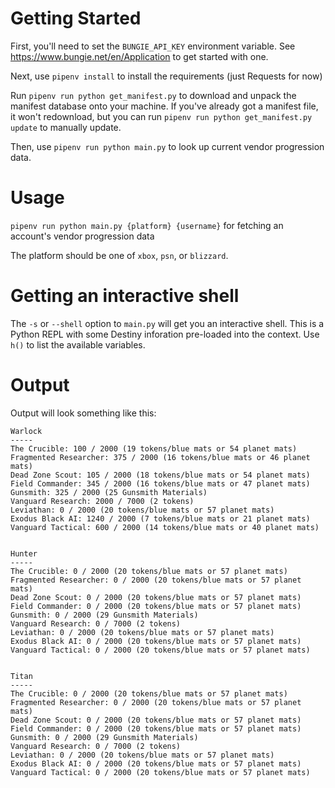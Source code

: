 # Getting Started

First, you'll need to set the `BUNGIE_API_KEY` environment variable.  See https://www.bungie.net/en/Application to get started with one.

Next, use `pipenv install` to install the requirements (just Requests for now)

Run `pipenv run python get_manifest.py` to download and unpack the manifest database onto your machine. If you've already got a manifest file, it won't redownload, but you can run `pipenv run python get_manifest.py update` to manually update.

Then, use `pipenv run python main.py` to look up current vendor progression data.


# Usage

`pipenv run python main.py {platform} {username}` for fetching an account's vendor progression data

The platform should be one of `xbox`, `psn`, or `blizzard`.

# Getting an interactive shell

The `-s` or `--shell` option to `main.py` will get you an interactive shell. This is a Python REPL with some Destiny inforation pre-loaded into the context. Use `h()` to list the available variables.

# Output

Output will look something like this:

```
Warlock
-----
The Crucible: 100 / 2000 (19 tokens/blue mats or 54 planet mats)
Fragmented Researcher: 375 / 2000 (16 tokens/blue mats or 46 planet mats)
Dead Zone Scout: 105 / 2000 (18 tokens/blue mats or 54 planet mats)
Field Commander: 345 / 2000 (16 tokens/blue mats or 47 planet mats)
Gunsmith: 325 / 2000 (25 Gunsmith Materials)
Vanguard Research: 2000 / 7000 (2 tokens)
Leviathan: 0 / 2000 (20 tokens/blue mats or 57 planet mats)
Exodus Black AI: 1240 / 2000 (7 tokens/blue mats or 21 planet mats)
Vanguard Tactical: 600 / 2000 (14 tokens/blue mats or 40 planet mats)


Hunter
-----
The Crucible: 0 / 2000 (20 tokens/blue mats or 57 planet mats)
Fragmented Researcher: 0 / 2000 (20 tokens/blue mats or 57 planet mats)
Dead Zone Scout: 0 / 2000 (20 tokens/blue mats or 57 planet mats)
Field Commander: 0 / 2000 (20 tokens/blue mats or 57 planet mats)
Gunsmith: 0 / 2000 (29 Gunsmith Materials)
Vanguard Research: 0 / 7000 (2 tokens)
Leviathan: 0 / 2000 (20 tokens/blue mats or 57 planet mats)
Exodus Black AI: 0 / 2000 (20 tokens/blue mats or 57 planet mats)
Vanguard Tactical: 0 / 2000 (20 tokens/blue mats or 57 planet mats)


Titan
-----
The Crucible: 0 / 2000 (20 tokens/blue mats or 57 planet mats)
Fragmented Researcher: 0 / 2000 (20 tokens/blue mats or 57 planet mats)
Dead Zone Scout: 0 / 2000 (20 tokens/blue mats or 57 planet mats)
Field Commander: 0 / 2000 (20 tokens/blue mats or 57 planet mats)
Gunsmith: 0 / 2000 (29 Gunsmith Materials)
Vanguard Research: 0 / 7000 (2 tokens)
Leviathan: 0 / 2000 (20 tokens/blue mats or 57 planet mats)
Exodus Black AI: 0 / 2000 (20 tokens/blue mats or 57 planet mats)
Vanguard Tactical: 0 / 2000 (20 tokens/blue mats or 57 planet mats)
```

